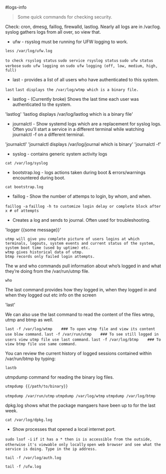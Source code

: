 #logs-info

> Some quick commands for checking security.

Check: cron, dmesg, faillog, firewalld, lastlog.
Nearly all logs are in /var/log.
syslog gathers logs from all over, so view that.


- ufw - rsyslog must be running for UFW logging to work.

`less /var/log/ufw.log`

`to check rsyslog status`
`sudo service rsyslog status`
`sudo ufw status verbose`
`sudo ufw logging on`
`sudo ufw logging (off, low, medium, high, full)`

- last - provides a list of all users who have authenticated to this system.

`last`
`last displays the /var/log/wtmp which is a binary file.`

- lastlog - (Currently broke) Shows the last time each user was authenticated to the system.

'lastlog'
'lastlog displays /var/log/lastlog which is a binary file'

- journalctl - Show systemd logs which are a replacement for syslog logs. Often you'll start a service in a different terminal while watching journalctl -f on a different terminal.

'journalctl'
'journalctl displays /var/log/journal which is binary'
'journalctl -f'

- syslog - contains generic system activity logs 

`cat /var/log/syslog`

- bootstrap.log - logs actions taken during boot & errors/warnings encountered during boot.

`cat bootstrap.log`

- faillog - Show the number of attemps to login, by whom, and when.

`faillog -a`
`faillog -h to customize login delay or complete block after x # of attempts`


- Creates a log and sends to journal. Often used for troubleshooting.

'logger {{some message}}'



    utmp will give you complete picture of users logins at which terminals, logouts, system events and current status of the system, system boot time (used by uptime) etc.
    wtmp gives historical data of utmp.
    btmp records only failed login attempts.




The w and who commands pull information about who’s logged in and what they’re doing from the /var/run/utmp file.

`who`



The last command provides how they logged in, when they logged in and when they logged out etc info on the screen

'last'

We can also use the last command to read the content of the files wtmp, utmp and btmp as well.

`last -f /var/log/wtmp    ### To open wtmp file and view its content use blow command.`
`last -f /var/run/utmp    ### To see still logged in users view utmp file use last command.`
`last -f /var/log/btmp    ### To view btmp file use same command.`

You can review the current history of logged sessions contained within /var/run/btmp by typing:

`lastb`


utmpdump command for reading the binary log files.

`utmpdump {{/path/to/binary}}`

`utmpdump /var/run/utmp`
`utmpdump /var/log/wtmp`
`utmpdump /var/log/btmp`


dpkg.log shows what the package mangaers have been up to for the last week.

`cat /var/log/dpkg.log`



- Show processes that opened a local internet port.

`sudo lsof -i`
`if it has a * then is is accessible from the outside, otherwise it's viewable only locally`
`open web browser and see what the service is doing. Type in the ip address.`





`tail -f /var/log/auth.log`

`tail -f /ufw.log`


